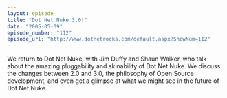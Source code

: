 ```yaml
---
layout: episode
title: "Dot Net Nuke 3.0!"
date: "2005-05-09"
episode_number: "112"
episode_url: "http://www.dotnetrocks.com/default.aspx?ShowNum=112"
---
```


We return to Dot Net Nuke, with Jim Duffy and Shaun Walker, who talk about the amazing pluggability and skinability of Dot Net Nuke.  We discuss the changes between 2.0 and 3.0, the philosophy of Open Source development, and even get a glimpse at what we might see in the future of Dot Net Nuke.
